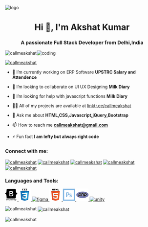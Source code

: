 ![logo](https://github.com/callmeakshat/callmeakshat/blob/main/Banner%20Logo.png)
<h1 align="center">Hi 👋, I'm Akshat Kumar</h1>
<h3 align="center">A passionate Full Stack Developer from Delhi,India</h3>

<img align="right" alt="coding" width="400" src="https://camo.githubusercontent.com/84113ed63c8f820414bb0c35cb3f37cc8eaec7a70ae3cead15aa7f91fe0ed350/687474703a2f2f73747564696f706978656c2e696e2f77702d636f6e74656e742f75706c6f6164732f323031372f31312f73656e696f722d66726f6e742d656e642d646576656c6f7065722d6f70656e696e67732d312e676966">

<p align="left"> <img src="https://komarev.com/ghpvc/?username=callmeakshat&label=Profile%20views&color=0e75b6&style=flat" alt="callmeakshat" /> </p>

<p align="left"> <a href="https://twitter.com/callmeakshat" target="blank"><img src="https://img.shields.io/twitter/follow/callmeakshat?logo=twitter&style=for-the-badge" alt="callmeakshat" /></a> </p>

- 🔭 I’m currently working on ERP Software **UPSTRC Salary and Attendence**

- 👯 I’m looking to collaborate on UI UX Designing **Milk Diary**

- 🤝 I’m looking for help with javascript functions **Milk Diary**

- 👨‍💻 All of my projects are available at [linktr.ee/callmeakshat](linktr.ee/callmeakshat)

- 💬 Ask me about **HTML,CSS,Javascript,jQuery,Bootstrap**

- 📫 How to reach me **callmeakshat@gmail.com**

- ⚡ Fun fact **I am lefty but always right code**

<h3 align="left">Connect with me:</h3>
<p align="left">
<a href="https://codepen.io/callmeakshat" target="blank"><img align="center" src="https://raw.githubusercontent.com/rahuldkjain/github-profile-readme-generator/master/src/images/icons/Social/codepen.svg" alt="callmeakshat" height="30" width="40" /></a>
<a href="https://twitter.com/callmeakshat" target="blank"><img align="center" src="https://raw.githubusercontent.com/rahuldkjain/github-profile-readme-generator/master/src/images/icons/Social/twitter.svg" alt="callmeakshat" height="30" width="40" /></a>
<a href="https://linkedin.com/in/callmeakshat" target="blank"><img align="center" src="https://raw.githubusercontent.com/rahuldkjain/github-profile-readme-generator/master/src/images/icons/Social/linked-in-alt.svg" alt="callmeakshat" height="30" width="40" /></a>
<a href="https://fb.com/callmeakshat" target="blank"><img align="center" src="https://raw.githubusercontent.com/rahuldkjain/github-profile-readme-generator/master/src/images/icons/Social/facebook.svg" alt="callmeakshat" height="30" width="40" /></a>
<a href="https://instagram.com/callmeakshat" target="blank"><img align="center" src="https://raw.githubusercontent.com/rahuldkjain/github-profile-readme-generator/master/src/images/icons/Social/instagram.svg" alt="callmeakshat" height="30" width="40" /></a>
</p>

<h3 align="left">Languages and Tools:</h3>
<p align="left"> <a href="https://getbootstrap.com" target="_blank" rel="noreferrer"> <img src="https://raw.githubusercontent.com/devicons/devicon/master/icons/bootstrap/bootstrap-plain-wordmark.svg" alt="bootstrap" width="40" height="40"/> </a> <a href="https://www.w3schools.com/css/" target="_blank" rel="noreferrer"> <img src="https://raw.githubusercontent.com/devicons/devicon/master/icons/css3/css3-original-wordmark.svg" alt="css3" width="40" height="40"/> </a> <a href="https://www.figma.com/" target="_blank" rel="noreferrer"> <img src="https://www.vectorlogo.zone/logos/figma/figma-icon.svg" alt="figma" width="40" height="40"/> </a> <a href="https://www.w3.org/html/" target="_blank" rel="noreferrer"> <img src="https://raw.githubusercontent.com/devicons/devicon/master/icons/html5/html5-original-wordmark.svg" alt="html5" width="40" height="40"/> </a> <a href="https://www.photoshop.com/en" target="_blank" rel="noreferrer"> <img src="https://raw.githubusercontent.com/devicons/devicon/master/icons/photoshop/photoshop-line.svg" alt="photoshop" width="40" height="40"/> </a> <a href="https://www.php.net" target="_blank" rel="noreferrer"> <img src="https://raw.githubusercontent.com/devicons/devicon/master/icons/php/php-original.svg" alt="php" width="40" height="40"/> </a> <a href="https://unity.com/" target="_blank" rel="noreferrer"> <img src="https://www.vectorlogo.zone/logos/unity3d/unity3d-icon.svg" alt="unity" width="40" height="40"/> </a> </p>

<p><img align="left" src="https://github-readme-stats.vercel.app/api/top-langs?username=callmeakshat&show_icons=true&locale=en&layout=compact" alt="callmeakshat" /></p>

<p>&nbsp;<img align="center" src="https://github-readme-stats.vercel.app/api?username=callmeakshat&show_icons=true&locale=en" alt="callmeakshat" /></p>

<p><img align="center" src="https://github-readme-streak-stats.herokuapp.com/?user=callmeakshat&" alt="callmeakshat" /></p>
